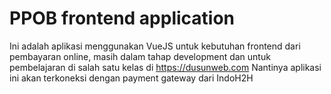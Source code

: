 # PPOB frontend application

Ini adalah aplikasi menggunakan VueJS untuk kebutuhan frontend dari pembayaran online, masih dalam tahap development dan untuk pembelajaran di salah satu kelas di https://dusunweb.com
Nantinya aplikasi ini akan terkoneksi dengan payment gateway dari IndoH2H